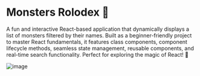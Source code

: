 # Monsters Rolodex 👾

A fun and interactive React-based application that dynamically displays a list of monsters filtered by their names. Built as a beginner-friendly project to master React fundamentals, it features class components, component lifecycle methods, seamless state management, reusable components, and real-time search functionality. Perfect for exploring the magic of React! 🚀

![image](https://github.com/user-attachments/assets/ab455d9b-8a1f-481f-bed7-54101747d14c)

